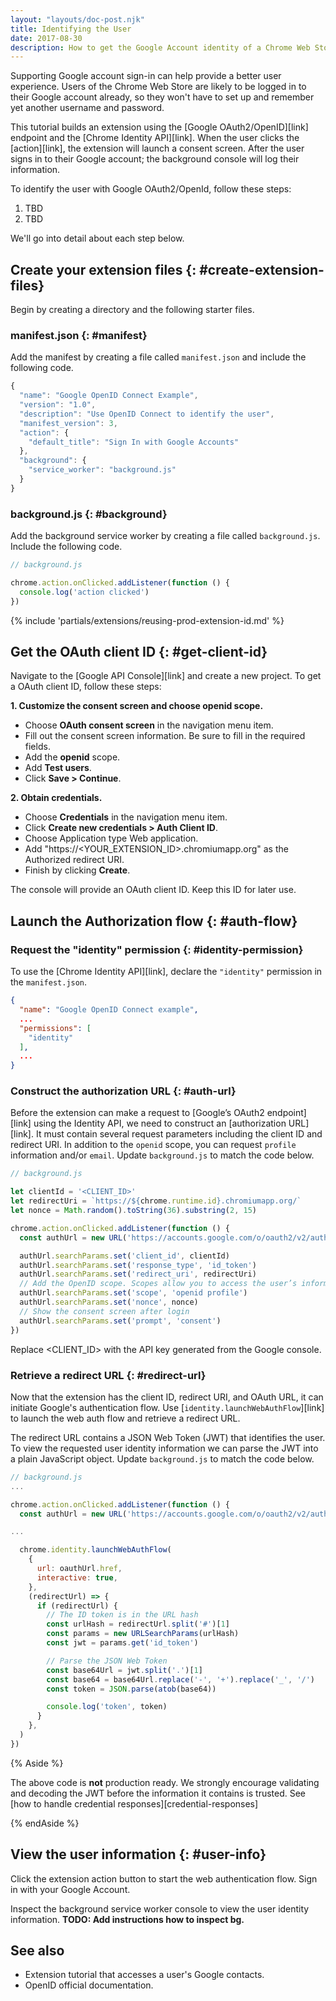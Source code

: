 ```yaml
---
layout: "layouts/doc-post.njk"
title: Identifying the User
date: 2017-08-30
description: How to get the Google Account identity of a Chrome Web Store user.
---
```


Supporting Google account sign-in can help provide a better user experience. Users of the Chrome Web Store are likely to be logged in to their Google account already, so they won't have to set up and remember yet another username and password.

This tutorial builds an extension using the [Google OAuth2/OpenID][link] endpoint and the [Chrome
Identity API][link].  When the user clicks the [action][link], the extension will launch a consent
screen. After the user signs in to their Google account; the background console will log their
information.

To identify the user with Google OAuth2/OpenId, follow these steps:

1. TBD
1. TBD

We'll go into detail about each step below.

## Create your extension files {: #create-extension-files}

Begin by creating a directory and the following starter files.

### manifest.json {: #manifest}

Add the manifest by creating a file called `manifest.json` and include the following code.

```javascript
{
  "name": "Google OpenID Connect Example",
  "version": "1.0",
  "description": "Use OpenID Connect to identify the user",
  "manifest_version": 3,
  "action": {
    "default_title": "Sign In with Google Accounts"
  },
  "background": {
    "service_worker": "background.js"
  }
}
```

### background.js {: #background}

Add the background service worker by creating a file called `background.js`. Include the following code.

```javascript
// background.js

chrome.action.onClicked.addListener(function () {
  console.log('action clicked')
})
```

{% include 'partials/extensions/reusing-prod-extension-id.md' %}

## Get the OAuth client ID {: #get-client-id}

Navigate to the [Google API Console][link] and create a new project. To get a OAuth client ID, follow these steps:

**1. Customize the consent screen and choose openid scope.**
   - Choose **OAuth consent screen** in the navigation menu item.
   - Fill out the consent screen information. Be sure to fill in the required fields.
   - Add the **openid** scope.
   - Add **Test users**.
   - Click **Save > Continue**.
  
**2. Obtain credentials.**   
   - Choose **Credentials** in the navigation menu item.
   - Click **Create new credentials > Auth Client ID**.
   - Choose Application type Web application.
   - Add "https://<YOUR_EXTENSION_ID>.chromiumapp.org" as the Authorized redirect URI.
   - Finish by clicking **Create**. 

The console will provide an OAuth client ID. Keep this ID for later use.

## Launch the Authorization flow {: #auth-flow}

### Request the "identity" permission {: #identity-permission}

To use the [Chrome Identity API][link], declare the `"identity"` permission in the `manifest.json`.

```json
{
  "name": "Google OpenID Connect example",
  ...
  "permissions": [
    "identity"
  ],
  ...
}
```

### Construct the authorization URL {: #auth-url}

Before the extension can make a request to [Google’s OAuth2 endpoint][link] using the Identity API,
we need to construct an [authorization URL][link]. It must contain several request parameters
including the client ID and redirect URI. In addition to the `openid` scope, you can request
`profile` information and/or `email`. Update `background.js` to match the code below.

```javascript
// background.js

let clientId = '<CLIENT_ID>'
let redirectUri = `https://${chrome.runtime.id}.chromiumapp.org/`
let nonce = Math.random().toString(36).substring(2, 15)

chrome.action.onClicked.addListener(function () {
  const authUrl = new URL('https://accounts.google.com/o/oauth2/v2/auth')

  authUrl.searchParams.set('client_id', clientId)
  authUrl.searchParams.set('response_type', 'id_token')
  authUrl.searchParams.set('redirect_uri', redirectUri)
  // Add the OpenID scope. Scopes allow you to access the user’s information.
  authUrl.searchParams.set('scope', 'openid profile')
  authUrl.searchParams.set('nonce', nonce)
  // Show the consent screen after login
  authUrl.searchParams.set('prompt', 'consent')
})

```

Replace <CLIENT_ID> with the API key generated from the Google console. 

### Retrieve a redirect URL {: #redirect-url}

Now that the extension has the client ID, redirect URI, and OAuth URL, it can initiate Google's authentication flow. Use [`identity.launchWebAuthFlow`][link] to launch the web auth flow and retrieve a redirect URL. 

The redirect URL contains a JSON Web Token (JWT) that identifies the user. To view the requested user identity information we can parse the JWT into a plain JavaScript object. Update `background.js` to match the code below.

```javascript
// background.js
...

chrome.action.onClicked.addListener(function () {
  const authUrl = new URL('https://accounts.google.com/o/oauth2/v2/auth')

...

  chrome.identity.launchWebAuthFlow(
    {
      url: oauthUrl.href,
      interactive: true,
    },
    (redirectUrl) => {
      if (redirectUrl) {
        // The ID token is in the URL hash
        const urlHash = redirectUrl.split('#')[1]
        const params = new URLSearchParams(urlHash)
        const jwt = params.get('id_token')

        // Parse the JSON Web Token
        const base64Url = jwt.split('.')[1]
        const base64 = base64Url.replace('-', '+').replace('_', '/')
        const token = JSON.parse(atob(base64))

        console.log('token', token)
      }
    },
  )
})
```

{% Aside %}

The above code is **not** production ready. We strongly encourage validating and decoding the JWT before
the information it contains is trusted. See [how to handle credential
responses][credential-responses]

{% endAside %}

## View the user information {: #user-info}

Click the extension action button to start the web authentication flow. Sign in with your Google
Account. 

<!-- SCREENSHOT GOES HERE -->

Inspect the background service worker console to view the user identity information. **TODO: Add
instructions how to inspect bg.**

<!-- SCREENSHOT GOES HERE -->

## See also

- Extension tutorial that accesses a user's Google contacts.
- OpenID official documentation.


